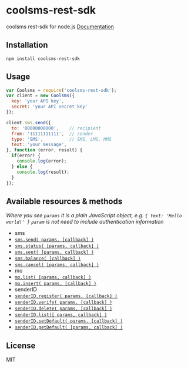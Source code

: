 coolsms-rest-sdk
=====

coolsms rest-sdk for node.js
[Documentation](http://www.coolsms.co.kr/REST_API)

## Installation
`npm install coolsms-rest-sdk`

## Usage
```javascript
var Coolsms = require('coolsms-rest-sdk');
var client = new Coolsms({
  key: 'your API key',
  secret: 'your API secret key'
});

client.sms.send({
  to: '00000000000',    // recipient
  from: '11111111111',  // sender 
  type: 'SMS',          // SMS, LMS, MMS
  text: 'your message',
}, function (error, result) {
  if(error) {
    console.log(error);
  } else {
    console.log(result);
  }
});
```

## Available resources & methods
*Where you see `params` it is a plain JavaScript object, e.g. `{ text: 'Hello world!' }`*
*`param` is not need to include authentication information*

 * sms
  * [`sms.send( params, [callback] )`](http://www.coolsms.co.kr/SMS_API#POSTsend)
  * [`sms.status( [params, callback] )`](http://www.coolsms.co.kr/SMS_API#GETstatus)
  * [`sms.sent( [params, callback] )`](http://www.coolsms.co.kr/SMS_API#GETsent)
  * [`sms.balance( [callback] )`](http://www.coolsms.co.kr/SMS_API#GETbalance)
  * [`sms.cancel( [params, callback] )`](http://www.coolsms.co.kr/SMS_API#POSTcancel)
 * mo
  * [`mo.list( [params, callback] )`](http://www.coolsms.co.kr/MO_API#GETlist)
  * [`mo.insert( params, [callback] )`](http://www.coolsms.co.kr/MO_API#POSTinsert)
 * senderID
  * [`senderID.register( params, [callback] )`](http://www.coolsms.co.kr/SenderID_API#POSTregister)
  * [`senderID.verify( params, [callback] )`](http://www.coolsms.co.kr/SenderID_API#POSTverify)
  * [`senderID.delete( params, [callback] )`](http://www.coolsms.co.kr/SenderID_API#POSTdelete)
  * [`senderID.list([ params, callback] )`](http://www.coolsms.co.kr/SenderID_API#GETlist)
  * [`senderID.setDefault( params, [callback] )`](http://www.coolsms.co.kr/SenderID_API#POSTset_default)
  * [`senderID.getDefault( [params, callback] )`](http://www.coolsms.co.kr/SenderID_API#GETget_default)

## License
MIT
